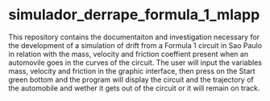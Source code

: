 # simulador_derrape_formula_1_mlapp
This repository contains the documentaiton and investigation necessary for the development of a simulation of drift from a Formula 1 
circuit in Sao Paulo in relation with the mass, velocity and friction coeffient present when an automovile goes in the curves of the circuit.
The user will input the variables mass, velocity and friction in the graphic interface, then press on the Start green 
bottom and the program will display the circuit and the trajectory of the automobile and wether it gets out 
of the circuit or it will remain on track.
